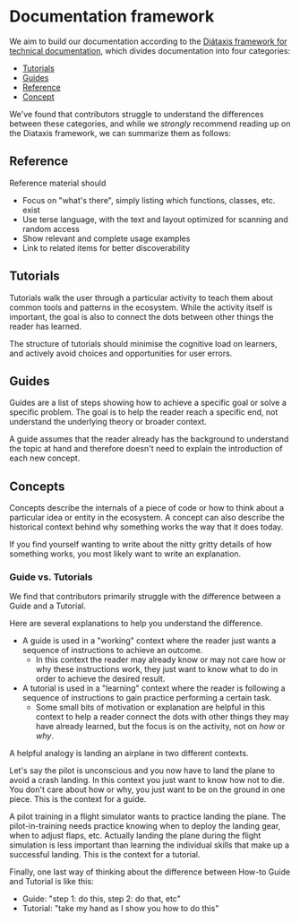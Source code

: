 # Documentation framework

We aim to build our documentation according to the [Diátaxis framework for technical documentation](https://diataxis.fr), which divides documentation into four categories:

- [Tutorials](#tutorials)
- [Guides](#guides)
- [Reference](#reference)
- [Concept](#concepts)

We've found that contributors struggle to understand the differences between these categories, and while we _strongly_ recommend reading up on the Diataxis framework, we can summarize them as follows:

## Reference

Reference material should

- Focus on "what's there", simply listing which functions, classes, etc. exist
- Use terse language, with the text and layout optimized for scanning and random access
- Show relevant and complete usage examples
- Link to related items for better discoverability

## Tutorials

Tutorials walk the user through a particular activity to teach them about common tools and patterns in the ecosystem.
While the activity itself is important, the goal is also to connect the dots between other things the reader has learned.

The structure of tutorials should minimise the cognitive load on learners, and actively avoid choices and opportunities for user errors.

## Guides

Guides are a list of steps showing how to achieve a specific goal or solve a specific problem.
The goal is to help the reader reach a specific end, not understand the underlying theory or broader context.

A guide assumes that the reader already has the background to understand the topic at hand and therefore doesn't need to explain the introduction of each new concept.

## Concepts

Concepts describe the internals of a piece of code or how to think about a particular idea or entity in the ecosystem.
A concept can also describe the historical context behind why something works the way that it does today.

If you find yourself wanting to write about the nitty gritty details of how something works, you most likely want to write an explanation.

### Guide vs. Tutorials

We find that contributors primarily struggle with the difference between a Guide and a Tutorial.

Here are several explanations to help you understand the difference.

- A guide is used in a "working" context where the reader just wants a sequence of instructions to achieve an outcome.
  - In this context the reader may already know or may not care how or why these instructions work, they just want to know what to do in order to achieve the desired result.
- A tutorial is used in a "learning" context where the reader is following a sequence of instructions to gain practice performing a certain task.
  - Some small bits of motivation or explanation are helpful in this context to help a reader connect the dots with other things they may have already learned, but the focus is on the activity, not on _how_ or _why_.

A helpful analogy is landing an airplane in two different contexts.

Let's say the pilot is unconscious and you now have to land the plane to avoid a crash landing.
In this context you just want to know how not to die.
You don't care about how or why, you just want to be on the ground in one piece.
This is the context for a guide.

A pilot training in a flight simulator wants to practice landing the plane.
The pilot-in-training needs practice knowing when to deploy the landing gear, when to adjust flaps, etc.
Actually landing the plane during the flight simulation is less important than learning the individual skills that make up a successful landing.
This is the context for a tutorial.

Finally, one last way of thinking about the difference between How-to Guide and Tutorial is like this:
- Guide: "step 1: do this, step 2: do that, etc"
- Tutorial: "take my hand as I show you how to do this"

